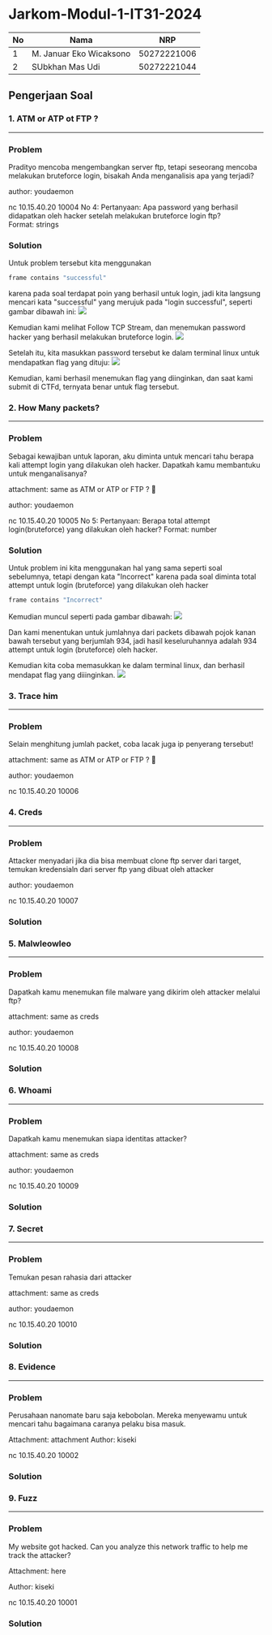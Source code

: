 # Jarkom-Modul-1-IT31-2024

| No | Nama | NRP |
|---|---|---|
| 1 | M. Januar Eko Wicaksono | 50272221006 |
| 2 | SUbkhan Mas Udi | 50272221044 |

## Pengerjaan Soal
### 1. ATM or ATP ot FTP ?
---
### Problem
Pradityo mencoba mengembangkan server ftp, tetapi seseorang mencoba melakukan bruteforce login, bisakah Anda menganalisis apa yang terjadi?

author: youdaemon

nc 10.15.40.20 10004
No 4:                                                                                         Pertanyaan: Apa password yang berhasil didapatkan oleh hacker setelah melakukan bruteforce login ftp?                   
Format: strings                     
### Solution
Untuk problem tersebut kita menggunakan
```bash
frame contains "successful"
```
karena pada soal terdapat poin yang berhasil untuk login, jadi kita langsung mencari kata "successful" yang merujuk pada "login successful", seperti gambar dibawah ini:
![](https://github.com/mrvlvenom/Jarkom-Modul-1-IT31-2024/blob/main/img/atm1.png)

Kemudian kami melihat Follow TCP Stream, dan menemukan password hacker yang berhasil melakukan bruteforce login.
![](https://github.com/mrvlvenom/Jarkom-Modul-1-IT31-2024/blob/main/img/atm2.png)

Setelah itu, kita masukkan password tersebut ke dalam terminal linux untuk mendapatkan flag yang dituju:
![](https://github.com/mrvlvenom/Jarkom-Modul-1-IT31-2024/blob/main/img/atm.png)

Kemudian, kami berhasil menemukan flag yang diinginkan, dan saat kami submit di CTFd, ternyata benar untuk flag tersebut.

### 2. How Many packets?
---
### Problem
Sebagai kewajiban untuk laporan, aku diminta untuk mencari tahu berapa kali attempt login yang dilakukan oleh hacker. Dapatkah kamu membantuku untuk menganalisanya?

attachment: same as ATM or ATP or FTP ? 🤔

author: youdaemon

nc 10.15.40.20 10005
No 5:                                                                                      Pertanyaan: Berapa total attempt login(bruteforce) yang dilakukan oleh hacker?                Format: number
### Solution
Untuk problem ini kita menggunakan hal yang sama seperti soal sebelumnya, tetapi dengan kata "Incorrect" karena pada soal diminta total attempt untuk login (bruteforce) yang dilakukan oleh hacker
```bash
frame contains "Incorrect"
```
Kemudian muncul seperti pada gambar dibawah:
![](https://github.com/mrvlvenom/Jarkom-Modul-1-IT31-2024/blob/main/img/hmp1.png)

Dan kami menentukan untuk jumlahnya dari packets dibawah pojok kanan bawah tersebut yang berjumlah 934, jadi hasil keseluruhannya adalah 934 attempt untuk login (bruteforce) oleh hacker. 

Kemudian kita coba memasukkan ke dalam terminal linux, dan berhasil mendapat flag yang diiinginkan.
![](https://github.com/mrvlvenom/Jarkom-Modul-1-IT31-2024/blob/main/img/hmp.png)

### 3. Trace him
---
### Problem
Selain menghitung jumlah packet, coba lacak juga ip penyerang tersebut!

attachment: same as ATM or ATP or FTP ? 🤔

author: youdaemon

nc 10.15.40.20 10006

### 4. Creds
---
### Problem
Attacker menyadari jika dia bisa membuat clone ftp server dari target, temukan kredensialn dari server ftp yang dibuat oleh attacker

author: youdaemon

nc 10.15.40.20 10007

### Solution

### 5. Malwleowleo
---
### Problem
Dapatkah kamu menemukan file malware yang dikirim oleh attacker melalui ftp?

attachment: same as creds

author: youdaemon

nc 10.15.40.20 10008

### Solution

### 6. Whoami
---
### Problem
Dapatkah kamu menemukan siapa identitas attacker?

attachment: same as creds

author: youdaemon

nc 10.15.40.20 10009

### Solution

### 7. Secret
---
### Problem
Temukan pesan rahasia dari attacker

attachment: same as creds

author: youdaemon

nc 10.15.40.20 10010

### Solution

### 8. Evidence
---
### Problem
Perusahaan nanomate baru saja kebobolan. Mereka menyewamu untuk mencari tahu bagaimana caranya pelaku bisa masuk.

Attachment: attachment Author: kiseki

nc 10.15.40.20 10002

### Solution

### 9. Fuzz
---
### Problem
My website got hacked. Can you analyze this network traffic to help me track the attacker?

Attachment: here

Author: kiseki

nc 10.15.40.20 10001

### Solution
